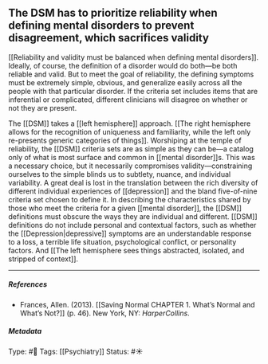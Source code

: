 ## The DSM has to prioritize reliability when defining mental disorders to prevent disagreement, which sacrifices validity # 

[[Reliability and validity must be balanced when defining mental disorders]]. Ideally, of course, the definition of a disorder would do both—be both reliable and valid. But to meet the goal of reliability, the defining symptoms must be extremely simple, obvious, and generalize easily across all the people with that particular disorder. If the criteria set includes items that are inferential or complicated, different clinicians will disagree on whether or not they are present. 

The [[DSM]] takes a [[left hemisphere]] approach. [[The right hemisphere allows for the recognition of uniqueness and familiarity, while the left only re-presents generic categories of things]]. Worshiping at the temple of reliability, the [[DSM]] criteria sets are as simple as they can be—a catalog only of what is most surface and common in [[mental disorder]]s. This was a necessary choice, but it necessarily compromises validity—constraining ourselves to the simple blinds us to subtlety, nuance, and individual variability. A great deal is lost in the translation between the rich diversity of different individual experiences of [[depression]] and the bland five-of-nine criteria set chosen to define it. In describing the characteristics shared by those who meet the criteria for a given [[mental disorder]], the [[DSM]] definitions must obscure the ways they are individual and different. [[DSM]] definitions do not include personal and contextual factors, such as whether the [[Depression|depressive]] symptoms are an understandable response to a loss, a terrible life situation, psychological conflict, or personality factors. And [[The left hemisphere sees things abstracted, isolated, and stripped of context]].

___

##### References

- Frances, Allen. (2013). [[Saving Normal CHAPTER 1. What’s Normal and What’s Not?]] (p. 46). New York, NY: _HarperCollins_.

##### Metadata

Type: #🔴 
Tags: [[Psychiatry]]
Status: #☀️ 